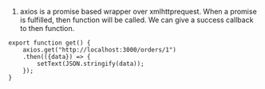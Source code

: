 1. axios is a promise based wrapper over xmlhttprequest. When a promise is fulfilled, then function will be called. We can give a success callback to then function.
```
export function get() {
    axios.get("http://localhost:3000/orders/1")
    .then(({data}) => {
        setText(JSON.stringify(data));
    });
}
```